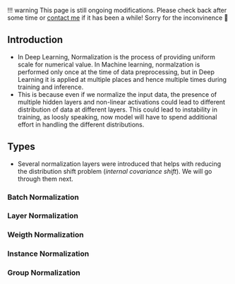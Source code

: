 !!! warning
    This page is still ongoing modifications. Please check back after some time or [contact me](mailto:mohitmayank1@gmail.com) if it has been a while! Sorry for the inconvinence :pray:

## Introduction

- In Deep Learning, Normalization is the process of providing uniform scale for numerical value. In Machine learning, normalzation is performed only once at the time of data preprocessing, but in Deep Learning it is applied at multiple places and hence multiple times during training and inference.
- This is because even if we normalize the input data, the presence of multiple hidden layers and non-linear activations could lead to different distribution of data at different layers. This could lead to instability in training, as loosly speaking, now model will have to spend additional effort in handling the different distributions. 

## Types

- Several normalization layers were introduced that helps with reducing the distribution shift problem (*internal covariance shift*). We will go through them next.

### Batch Normalization

### Layer Normalization

### Weigth Normalization

### Instance Normalization

### Group Normalization